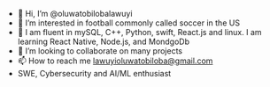 - 👋 Hi, I’m @oluwatobilobalawuyi
- 👀 I’m interested in football commonly called soccer in the US
- 🌱 I am fluent in mySQL, C++, Python, swift, React.js and linux. I am learning React Native, Node.js, and MondgoDb
- 💞️ I’m looking to collaborate on many projects
- 📫 How to reach me lawuyioluwatobiloba@gmail.com
- SWE, Cybersecurity and AI/ML enthusiast
